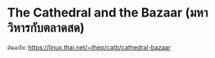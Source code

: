# The Cathedral and the Bazaar (มหาวิหารกับตลาดสด)

ต้นฉบับ: https://linux.thai.net/~thep/catb/cathedral-bazaar
